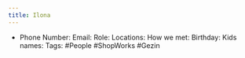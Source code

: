 ```yaml
---
title: Ilona
---
```


- Phone Number:
Email:
Role:
Locations:
How we met:
Birthday:
Kids names:
Tags: #People #ShopWorks #Gezin
